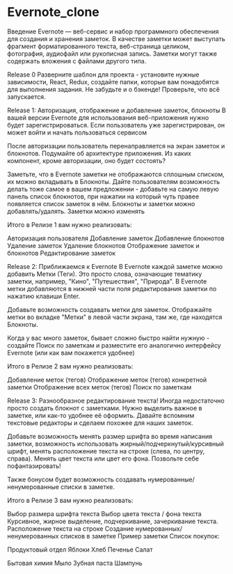 # Evernote_clone
Введение
Evernote — веб-сервис и набор программного обеспечения для создания и хранения заметок. В качестве заметки может выступать фрагмент форматированного текста, веб-страница целиком, фотография, аудиофайл или рукописная запись. Заметки могут также содержать вложения с файлами другого типа.

Release 0
Разверните шаблон для проекта - установите нужные зависимости, React, Redux, создайте папки, которые вам понадобятся для выполнения задания. Не забудьте и о бэкенде! Проверьте, что всё запускается.

Release 1: Авторизация, отображение и добавление заметок, блокноты
В вашей версии Evernote для использования веб-приложения нужно будет зарегистрироваться. Если пользователь уже зарегистрирован, он может войти и начать пользоваться сервисом

После авторизации пользователь перенаправляется на экран заметок и блокнотов. Подумайте об архитектуре приложения. Из каких компонент, кроме авторизации, оно будет состоять?

Заметьте, что в Evernote заметки не отображаются сплошным списком, их можно вкладывать в Блокноты. Дайте пользователям возможность делать тоже самое в вашем предложении - добавьте на самую левую панель список блокнотов, при нажатии на который чуть правее появляется список заметок в нём. Блокноты и заметки можно добавлять/удалять. Заметки можно изменять

Итого в Релизе 1 вам нужно реализовать:

Авторизация пользователя
Добавление заметок
Добавление блокнотов
Удаление заметок
Удаление блокнотов
Отображение заметок и блокнотов
Редактирование заметок

Release 2: Приближаемся к Evernote
В Evernote каждой заметке можно добавить Метки (Теги). Это просто слова, означающие тематику заметки, например, "Кино", "Путешествия", "Природа". В Evernote метки добавляются в нижней части поля редактирования заметки по нажатию клавиши Enter.

Добавьте возможность создавать метки для заметок. Отображайте метки во вкладке "Метки" в левой части экрана, там же, где находятся Блокноты.

Когда у вас много заметок, бывает сложно быстро найти нужную - создайте Поиск по заметкам и разместите его аналогично интерфейсу Evernote (или как вам покажется удобнее)

Итого в Релизе 2 вам нужно реализовать:

Добавление меток (тегов)
Отображение меток (тегов) конкретной заметки
Отображение всех меток (тегов)
Поиск по заметкам

Release 3: Разнообразное редактирование текста!
Иногда недостаточно просто создать блокнот с заметками. Нужно выделить важное в заметке, или как-то удобнее её оформить. Давайте вспомним текстовые редакторы и сделаем похожее для наших заметок.

Добавьте возможность менять размер шрифта во время написания заметки, возможность использовать жирный/подчеркнутый/курсивный шрифт, менять расположение текста на строке (слева, по центру, справа). Менять цвет текста или цвет его фона. Позвольте себе пофантазировать!

Также бонусом будет возможность создавать нумерованные/ненумерованные списки в заметке.

Итого в Релизе 3 вам нужно реализовать:

Выбор размера шрифта текста
Выбор цвета текста / фона текста
Курсивное, жирное выделение, подчеркивание, зачеркивание текста.
Расположение текста на строке
Создание нумерованных/ненумерованных списков в заметке
Пример заметки
Список покупок:

Продуктовый отдел
Яблоки
Хлеб
Печенье
Салат

Бытовая химия
Мыло
Зубная паста
Шампунь
